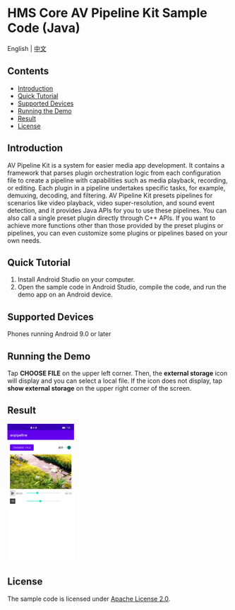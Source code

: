 ﻿# HMS Core AV Pipeline Kit Sample Code (Java)

English | [中文](README_ZH.md) 

## Contents
 * [Introduction](#Introduction)
 * [Quick Tutorial](#Quick-Tutorial)
 * [Supported Devices](#Supported-Devices)
 * [Running the Demo](#Running-the-Demo)
 * [Result](#Result)
 * [License](#License)

## Introduction
AV Pipeline Kit is a system for easier media app development. It contains a framework that parses plugin orchestration logic from each configuration file to create a pipeline with capabilities such as media playback, recording, or editing. Each plugin in a pipeline undertakes specific tasks, for example, demuxing, decoding, and filtering.
AV Pipeline Kit presets pipelines for scenarios like video playback, video super-resolution, and sound event detection, and it provides Java APIs for you to use these pipelines. You can also call a single preset plugin directly through C++ APIs. If you want to achieve more functions other than those provided by the preset plugins or pipelines, you can even customize some plugins or pipelines based on your own needs.

## Quick Tutorial
1. Install Android Studio on your computer.
2. Open the sample code in Android Studio, compile the code, and run the demo app on an Android device.

## Supported Devices
Phones running Android 9.0 or later

## Running the Demo
Tap **CHOOSE FILE** on the upper left corner. Then, the **external storage** icon will display and you can select a local file. If the icon does not display, tap **show external storage** on the upper right corner of the screen.

## Result
<img src="AVPipelineResult.png" width="30%" height="30%">

## License
The sample code is licensed under [Apache License 2.0](http://www.apache.org/licenses/LICENSE-2.0).

